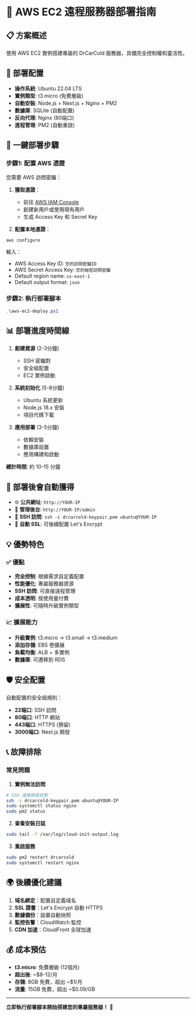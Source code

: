 # 🚀 AWS EC2 遠程服務器部署指南

## 📋 方案概述

使用 AWS EC2 實例搭建專屬的 DrCarCold 服務器，具備完全控制權和靈活性。

## 🎯 部署配置

- **操作系統**: Ubuntu 22.04 LTS
- **實例類型**: t3.micro (免費層級)
- **自動安裝**: Node.js + Next.js + Nginx + PM2
- **數據庫**: SQLite (自動配置)
- **反向代理**: Nginx (80端口)
- **進程管理**: PM2 (自動重啟)

## 🚀 一鍵部署步驟

### 步驟1: 配置 AWS 憑證

您需要 AWS 訪問密鑰：

1. **獲取憑證**：
   - 前往 [AWS IAM Console](https://console.aws.amazon.com/iam/home#/users)
   - 創建新用戶或使用現有用戶
   - 生成 Access Key 和 Secret Key

2. **配置本地憑證**：
```powershell
aws configure
```
輸入：
- AWS Access Key ID: `您的訪問密鑰ID`
- AWS Secret Access Key: `您的秘密訪問密鑰`
- Default region name: `us-east-1`
- Default output format: `json`

### 步驟2: 執行部署腳本

```powershell
.\aws-ec2-deploy.ps1
```

## 📊 部署進度時間線

1. **創建資源** (2-3分鐘)
   - SSH 密鑰對
   - 安全組配置
   - EC2 實例啟動

2. **系統初始化** (5-8分鐘)
   - Ubuntu 系統更新
   - Node.js 18.x 安裝
   - 項目代碼下載

3. **應用部署** (3-5分鐘)
   - 依賴安裝
   - 數據庫設置
   - 應用構建和啟動

**總計時間**: 約 10-15 分鐘

## 🔧 部署後會自動獲得

- 🌐 **公共網址**: `http://YOUR-IP`
- 🔧 **管理後台**: `http://YOUR-IP/admin`
- 🔑 **SSH 訪問**: `ssh -i drcarcold-keypair.pem ubuntu@YOUR-IP`
- 📱 **自動 SSL**: 可後續配置 Let's Encrypt

## 💡 優勢特色

### ✅ 優點
- **完全控制**: 根據需求自定義配置
- **性能優化**: 專屬服務器資源
- **SSH 訪問**: 可直接遠程管理
- **成本透明**: 按使用量付費
- **擴展性**: 可隨時升級實例類型

### 📈 擴展能力
- **升級實例**: t3.micro → t3.small → t3.medium
- **添加存儲**: EBS 卷擴展
- **負載均衡**: ALB + 多實例
- **數據庫**: 可遷移到 RDS

## 🛡️ 安全配置

自動配置的安全組規則：
- **22端口**: SSH 訪問
- **80端口**: HTTP 網站
- **443端口**: HTTPS (預留)
- **3000端口**: Next.js 開發

## 📞 故障排除

### 常見問題

1. **實例無法訪問**
```bash
# SSH 連接檢查狀態
ssh -i drcarcold-keypair.pem ubuntu@YOUR-IP
sudo systemctl status nginx
sudo pm2 status
```

2. **查看安裝日誌**
```bash
sudo tail -f /var/log/cloud-init-output.log
```

3. **重啟服務**
```bash
sudo pm2 restart drcarcold
sudo systemctl restart nginx
```

## 🌍 後續優化建議

1. **域名綁定**：配置自定義域名
2. **SSL 證書**：Let's Encrypt 自動 HTTPS
3. **數據備份**：設置自動快照
4. **監控告警**：CloudWatch 監控
5. **CDN 加速**：CloudFront 全球加速

## 💰 成本預估

- **t3.micro**: 免費層級 (12個月)
- **超出後**: ~$8-12/月
- **存儲**: 8GB 免費，超出 ~$1/月
- **流量**: 15GB 免費，超出 ~$0.09/GB

---

**立即執行部署腳本開始搭建您的專屬服務器！** 🚀 